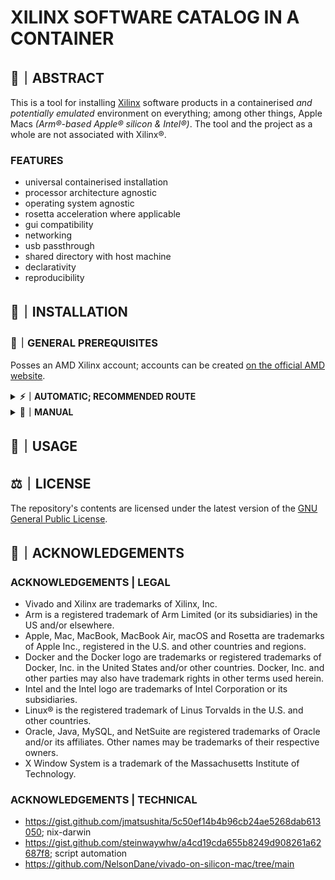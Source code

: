 # XILINX SOFTWARE CATALOG IN A CONTAINER
## 📝｜ABSTRACT
This is a tool for installing [Xilinx](https://www.xilinx.com/) software products in a containerised *and potentially emulated* environment on everything; among other things, Apple Macs *(Arm®-based Apple® silicon & Intel®)*. The tool and the project as a whole are not associated with Xilinx®.
### FEATURES
- universal containerised installation 
- processor architecture agnostic
- operating system agnostic
- rosetta acceleration where applicable
- gui compatibility
- networking
- usb passthrough
- shared directory with host machine
- declarativity
- reproducibility
## 🌱｜INSTALLATION
### 🚨｜GENERAL PREREQUISITES
Posses an AMD Xilinx account; accounts can be created [on the official AMD website](https://www.amd.com/en/registration/create-account.html).

<!--INSTALLATION METHODS-->
<details><summary><b>⚡｜AUTOMATIC; RECOMMENDED ROUTE</b></summary>

**N.B.**: The automatic installation script uses an automated adaption of the nix [nix](https://nixos.org/guides/how-nix-works) installation method outlined below to achieve maximum reproducibility in a declarative fashion.

- Dowload the [script `run.sh`](https://github.com/pelasgus/xilinx/releases/latest)
- Navigate to `Downloads` directory; if the file was stored in a different path, update accordingly.
```
cd Downloads
```
- Make the script executable:
```
sudo chmod +x script.sh
```
- Run the script
```
./script.sh
```
</details>
<details><summary><b>🔩｜MANUAL</b></summary>
<details><summary><b>🔩｜MANUAL | NIX</b></summary>

- Install Nix via the [recommended multi-user installation](https://nixos.org/manual/nix/stable/installation/installing-binary#multi-user-installation); read more on [how it is done](https://nixos.org/manual/nix/stable/installation/installing-binary#macos-installation)
```bash
curl -L https://nixos.org/nix/install | sh
```
**N.B.**: For future reference; To upgrade the local nix installation run the [following](https://nixos.org/manual/nix/stable/installation/upgrading#macos-multi-user) if need be:
```bash
sudo nix-env --install --file '<nixpkgs>' --attr nix -I nixpkgs=channel:nixpkgs-unstable ;
sudo launchctl remove org.nixos.nix-daemon ;
sudo launchctl load /Library/LaunchDaemons/org.nixos.nix-daemon.plist
```
**N.B.**: To uninstall Nix follow the [instructions](https://nixos.org/manual/nix/stable/installation/uninstall#macos) provided with the manual.
- Enable Nix's Experimental Features; specifically, `nix command` and **flake** support.

**N.B.**: This step is optional but does provide some quality of life improvements.
```bash
cat <<EOF > ~/.config/nix/nix.conf
experimental-features = nix-command flakes
EOF
```
<details><summary><b>🔩｜MANUAL | NIX | SHELL</b></summary>

</details>
<details><summary><b>🔩｜MANUAL | NIX | FLAKE</b></summary>

</details>

</details>
<details><summary><b>🔩｜MANUAL | HOMEBREW</b></summary></details>
<details><summary><b>🔩｜MANUAL | SOURCE</b></summary></details>
<details><summary><b>🔩｜MANUAL | GUI | DOCKER DESKTOP</b></summary>
- Install XQuartz
- Install [Docker®](https://www.docker.com/products/docker-desktop/s)
You first need to install [XQuartz](https://www.xquartz.org/) and [Docker®](https://www.docker.com/products/docker-desktop/) (make sure to choose "Apple Chip" instead of "Intel Chip"). Then you need to
* open Docker, 
* go to settings,
* check "Use Virtualization Framework",
* uncheck "Open Docker Dashboard at startup",
* go to "Resources"
* increase Swap to 2GB (if synthesis fails, you may need to increase Memory or Swap)
* go to "Features in Development" and
* check "Use Rosetta for x86/amd64 emulation on Apple Silicon".

**N.B.**: These steps are mandatory and thus, cannot be skipped!

## How it works
### Docker & XQuartz
This script creates an x64 Docker container running Linux® that is accelerated by [Rosetta 2](https://developer.apple.com/documentation/apple-silicon/about-the-rosetta-translation-environment) via the Apple Virtualization framework. The container has all the necessary libraries preinstalled for running Vivado. It is installed automatically given an installer file that the user must provide. GUI functionality is provided by XQuartz.

### USB connection
A drawback of the Apple Virtualization framework is that there is no implementation for USB forwarding as of when I'm writing this. Therefore, these scripts set up the [Xilinx Virtual Cable protocol](https://xilinx-wiki.atlassian.net/wiki/spaces/A/pages/644579329/Xilinx+Virtual+Cable). Intended to let a computer connect to an FPGA plugged into a remote computer, it allows for the host system to run an XVC server (in this case a software called [xvcd](https://github.com/tmbinc/xvcd) by Felix Domke), to which the docker container can connect.

`xvcd` is contained in this repository, but with slight changes to make it compile on modern day macOS (compilation requires libusb and libftdi installed via homebrew, though there is a compiled version included). It runs continuously while the docker container is running.

This version of `xvcd` only supports the `FT2232C` chip. There are forks of this software supporting other boards such as [xvcserver by Xilinx](https://github.com/Xilinx/XilinxVirtualCable).

### Environment variables
A few environment variables are set such that

1. the GUI is displayed correctly.
2. Vivado doesn't crash (maybe due to emulation?)
</details>
<details><summary><b>🔩｜MANUAL | GUI | UTM</b></summary>
UTM is essentially a mac wrapper around QEMU that provides a more easy to follow installation procedure.
Download file or
OPTIONs
- emulate
- x86_64
- Match specs requirements for your app of choice
- Use minimum amount of disk space as it wont really be utilised.
</details>
</details>


## 🧰｜USAGE

## ⚖️｜LICENSE
The repository's contents are licensed under the latest version of the [GNU General Public License](https://www.gnu.org/licenses/gpl-3.0.html).

## 📖｜ACKNOWLEDGEMENTS
### ACKNOWLEDGEMENTS | LEGAL
- Vivado and Xilinx are trademarks of Xilinx, Inc.
- Arm is a registered trademark of Arm Limited (or its subsidiaries) in the US and/or elsewhere.
- Apple, Mac, MacBook, MacBook Air, macOS and Rosetta are trademarks of Apple Inc., registered in the U.S. and other countries and regions.
- Docker and the Docker logo are trademarks or registered trademarks of Docker, Inc. in the United States and/or other countries. Docker, Inc. and other parties may also have trademark rights in other terms used herein.
- Intel and the Intel logo are trademarks of Intel Corporation or its subsidiaries.
- Linux® is the registered trademark of Linus Torvalds in the U.S. and other countries.
- Oracle, Java, MySQL, and NetSuite are registered trademarks of Oracle and/or its affiliates. Other names may be trademarks of their respective owners.
- X Window System is a trademark of the Massachusetts Institute of Technology.
### ACKNOWLEDGEMENTS | TECHNICAL
- https://gist.github.com/jmatsushita/5c50ef14b4b96cb24ae5268dab613050; nix-darwin
- https://gist.github.com/steinwaywhw/a4cd19cda655b8249d908261a62687f8; script automation
- https://github.com/NelsonDane/vivado-on-silicon-mac/tree/main